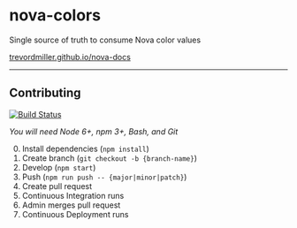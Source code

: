 # nova-colors

Single source of truth to consume Nova color values

[trevordmiller.github.io/nova-docs](https://trevordmiller.github.io/nova-docs)

---

## Contributing

[![Build Status](https://travis-ci.org/trevordmiller/nova-colors.svg?branch=master)](https://travis-ci.org/trevordmiller/nova-colors)

_You will need Node 6+, npm 3+, Bash, and Git_

0. Install dependencies (`npm install`)
0. Create branch (`git checkout -b {branch-name}`)
0. Develop (`npm start`)
0. Push (`npm run push -- {major|minor|patch}`)
0. Create pull request
  0. Continuous Integration runs
  0. Admin merges pull request
  0. Continuous Deployment runs
